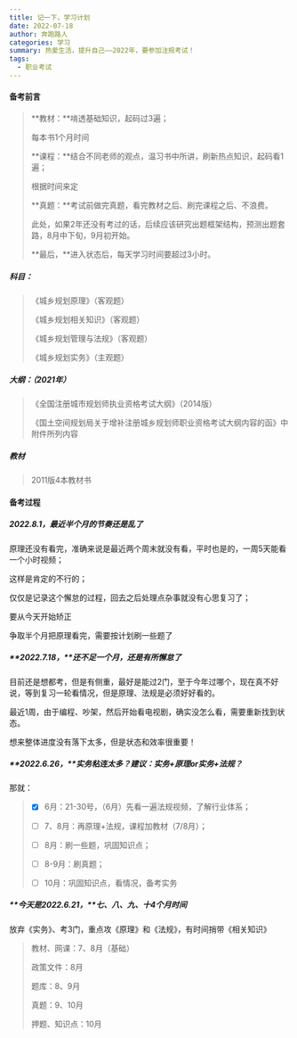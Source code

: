 ```yaml
---
title: 记一下，学习计划
date: 2022-07-18
author: 奔跑路人
categories: 学习
summary: 热爱生活，提升自己——2022年，要参加注规考试！
tags:
  - 职业考试
---
```


#### 备考前言

> **教材：**啃透基础知识，起码过3遍；
>
> 每本书1个月时间
>
> **课程：**结合不同老师的观点，温习书中所讲，刷新热点知识，起码看1遍；
>
> 根据时间来定
>
> **真题：**考试前做完真题，看完教材之后、刷完课程之后、不浪费。
>
> 此处，如果2年还没有考过的话，后续应该研究出题框架结构，预测出题套路，8月中下旬，9月初开始。
>
> **最后，**进入状态后，每天学习时间要超过3小时。

##### **科目：**

> 《城乡规划原理》（客观题）
>
> 《城乡规划相关知识》（客观题）
>
> 《城乡规划管理与法规》（客观题）
>
> 《城乡规划实务》（主观题）

 

##### 大纲：（2021年）

> 《全国注册城市规划师执业资格考试大纲》（2014版）
>
> 《国土空间规划局关于增补注册城乡规划师职业资格考试大纲内容的函》中附件所列内容

##### 教材

> 2011版4本教材书



#### 备考过程

##### 2022.8.1，最近半个月的节奏还是乱了

原理还没有看完，准确来说是最近两个周末就没有看，平时也是的，一周5天能看一个小时视频；

这样是肯定的不行的；

仅仅是记录这个懈怠的过程，回去之后处理点杂事就没有心思复习了；

要从今天开始矫正

争取半个月把原理看完，需要按计划刷一些题了



##### **2022.7.18，**还不足一个月，还是有所懈怠了

目前还是想都考，但是有侧重，最好是能过2门，至于今年过哪个，现在真不好说，等到复习一轮看情况，但是原理、法规是必须好好看的。

最近1周，由于编程、吵架，然后开始看电视剧，确实没怎么看，需要重新找到状态。

想来整体进度没有落下太多，但是状态和效率很重要！



##### **2022.6.26，**实务粘连太多？建议：实务+原理or实务+法规？

那就：

> - [x]  6月：21-30号，（6月）先看一遍法规视频，了解行业体系；
>
> - [ ] 7、8月：再原理+法规，课程加教材（7/8月）；
>
> - [ ] 8月：刷一些题，巩固知识点；
>
> - [ ] 8-9月：刷真题；
>
> - [ ] 10月：巩固知识点，看情况，备考实务



##### **今天是2022.6.21，**七、八、九、十4个月时间

放弃《实务》、考3门，重点攻《原理》和《法规》，有时间捎带《相关知识》

> 教材、网课：7、8月（基础）
>
> 政策文件：8月
>
> 题库：8、9月
>
> 真题：9、10月
>
> 押题、知识点：10月

